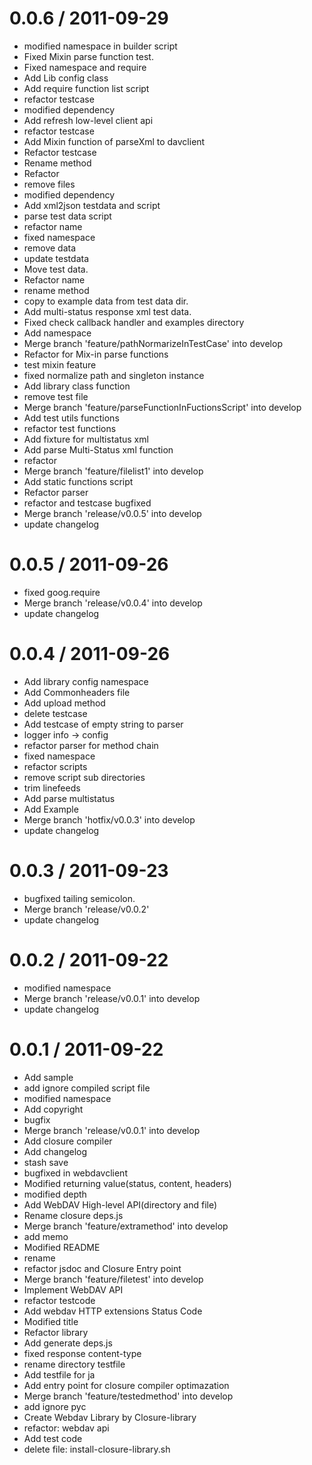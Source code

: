 
0.0.6 / 2011-09-29 
==================

  * modified namespace in builder script
  * Fixed Mixin parse function test.
  * Fixed namespace and require
  * Add Lib config class
  * Add require function list script
  * refactor testcase
  * modified dependency
  * Add refresh low-level client api
  * refactor testcase
  * Add Mixin function of parseXml to davclient
  * Refactor testcase
  * Rename method
  * Refactor
  * remove files
  * modified dependency
  * Add xml2json testdata and script
  * parse test data script
  * refactor name
  * fixed namespace
  * remove data
  * update testdata
  * Move test data.
  * Refactor name
  * rename method
  * copy to example data from test data dir.
  * Add multi-status response xml test data.
  * Fixed check callback handler and examples directory
  * Add namespace
  * Merge branch 'feature/pathNormarizeInTestCase' into develop
  * Refactor for Mix-in parse functions
  * test mixin feature
  * fixed normalize path and singleton instance
  * Add library class function
  * remove test file
  * Merge branch 'feature/parseFunctionInFuctionsScript' into develop
  * Add test utils functions
  * refactor test functions
  * Add fixture for multistatus xml
  * Add parse Multi-Status xml function
  * refactor
  * Merge branch 'feature/filelist1' into develop
  * Add static functions script
  * Refactor parser
  * refactor and testcase bugfixed
  * Merge branch 'release/v0.0.5' into develop
  * update changelog

0.0.5 / 2011-09-26 
==================

  * fixed goog.require
  * Merge branch 'release/v0.0.4' into develop
  * update changelog

0.0.4 / 2011-09-26 
==================

  * Add library config namespace
  * Add Commonheaders file
  * Add upload method
  * delete testcase
  * Add testcase of empty string to parser
  * logger info -> config
  * refactor parser for method chain
  * fixed namespace
  * refactor scripts
  * remove script sub directories
  * trim linefeeds
  * Add parse multistatus
  * Add Example
  * Merge branch 'hotfix/v0.0.3' into develop
  * update changelog

0.0.3 / 2011-09-23 
==================

  * bugfixed tailing semicolon.
  * Merge branch 'release/v0.0.2'
  * update changelog

0.0.2 / 2011-09-22 
==================

  * modified namespace
  * Merge branch 'release/v0.0.1' into develop
  * update changelog

0.0.1 / 2011-09-22 
==================

  * Add sample
  * add ignore compiled script file
  * modified namespace
  * Add copyright
  * bugfix
  * Merge branch 'release/v0.0.1' into develop
  * Add closure compiler
  * Add changelog
  * stash save
  * bugfixed in webdavclient
  * Modified returning value(status, content, headers)
  * modified depth
  * Add WebDAV High-level API(directory and file)
  * Rename closure deps.js
  * Merge branch 'feature/extramethod' into develop
  * add memo
  * Modified README
  * rename
  * refactor jsdoc and Closure Entry point
  * Merge branch 'feature/filetest' into develop
  * Implement WebDAV API
  * refactor testcode
  * Add webdav HTTP extensions Status Code
  * Modified title
  * Refactor library
  * Add generate deps.js
  * fixed response content-type
  * rename directory testfile
  * Add testfile for ja
  * Add entry point for closure compiler optimazation
  * Merge branch 'feature/testedmethod' into develop
  * add ignore pyc
  * Create Webdav Library by Closure-library
  * refactor: webdav api
  * Add test code
  * delete file: install-closure-library.sh
